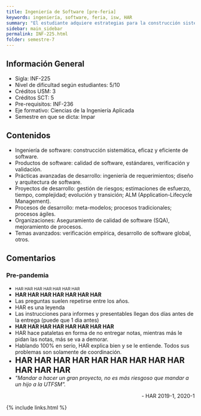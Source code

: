 ```yaml
---
title: Ingeniería de Software [pre-feria]
keywords: ingeniería, software, feria, isw, HAR
summary: "El estudiante adquiere estrategias para la construcción sistemática, eficaz y eficiente de sistemas de software eficaces y eficientes. El estudiante desarrolla la habilidad de utilizar técnicas de ingeniería y de gestión para todas las disciplinas de la producción de software, llevando a cabo el desarrollo parcial en equipo de una aplicación específica. Las notas llegan dos años después de dado el ramo."
sidebar: main_sidebar
permalink: INF-225.html
folder: semestre-7
---
```


## Información General

- Sigla: INF-225
- Nivel de dificultad según estudiantes: 5/10
- Créditos USM: 3
- Créditos SCT: 5
- Pre-requisitos: INF-236
- Eje formativo: Ciencias de la Ingeniería Aplicada
- Semestre en que se dicta: Impar

## Contenidos

- Ingeniería de software: construcción sistemática, eficaz y eficiente de software.
- Productos de software: calidad de software, estándares, verificación y validación.
- Prácticas avanzadas de desarrollo: ingeniería de requerimientos; diseño y arquitectura de
software.
- Proyectos de desarrollo: gestión de riesgos; estimaciones de esfuerzo, tiempo, complejidad;
evolución y transición; ALM (Application-Lifecycle Management).
- Procesos de desarrollo: meta-modelos; procesos tradicionales; procesos ágiles.
- Organizaciones: Aseguramiento de calidad de software (SQA), mejoramiento de procesos.
- Temas avanzados: verificación empírica, desarrollo de software global, otros.

## Comentarios

### Pre-pandemia

- <span style = "font-size: 8pt">HAR HAR HAR HAR HAR HAR HAR</span>
- **HAR HAR HAR HAR HAR HAR HAR**
- Las preguntas suelen repetirse entre los años.
- HAR es una leyenda
- Las instrucciones para informes y presentables llegan dos días antes de la entrega (puede que 1 dia antes)
- **HAR HAR HAR HAR HAR HAR HAR HAR**
- HAR hace pataletas en forma de no entregar notas, mientras más le pidan las notas, más se va a demorar.
- Hablando 100% en serio, HAR explica bien y se le entiende. Todos sus problemas son solamente de coordinación.
- <span style = "font-size:16pt">**HAR HAR HAR HAR HAR HAR HAR HAR HAR HAR HAR HAR**</span>
- *"Mandar a hacer un gran proyecto, no es más riesgoso que mandar a un hijo a la UTFSM".*

<div align="right">- HAR 2019-1, 2020-1</div>

{% include links.html %}
